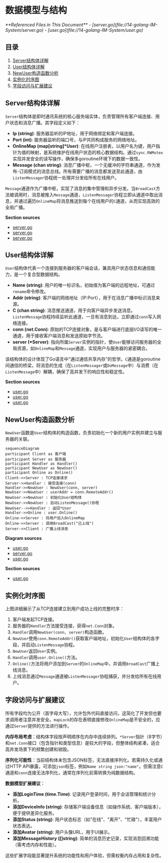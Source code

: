 # 数据模型与结构

<cite>
**Referenced Files in This Document**   
- [server.go](file://14-golang-IM-System/server.go)
- [user.go](file://14-golang-IM-System/user.go)
</cite>

## 目录
1. [Server结构体详解](#server结构体详解)
2. [User结构体详解](#user结构体详解)
3. [NewUser构造函数分析](#newuser构造函数分析)
4. [实例化时序图](#实例化时序图)
5. [字段访问与扩展建议](#字段访问与扩展建议)

## Server结构体详解

`Server`结构体是即时通讯系统的核心服务端实体，负责管理所有客户端连接、用户状态和消息广播。其字段定义如下：

- **Ip (string)**: 服务器监听的IP地址，用于网络绑定和客户端连接。
- **Port (int)**: 服务器监听的端口号，与IP共同构成服务的网络地址。
- **OnlineMap (map[string]*User)**: 在线用户注册表，以用户名为键，用户指针为值的映射，是系统维护在线用户状态的核心数据结构。通过`sync.RWMutex`实现并发安全的读写操作，确保多goroutine环境下的数据一致性。
- **Message (chan string)**: 消息广播中枢，一个无缓冲的字符串通道，作为发布-订阅模式的消息总线。所有需要广播的消息都发送至此通道，由`ListenMessager`协程统一处理并分发给所有在线用户。

`Message`通道作为广播中枢，实现了消息的集中管理和异步分发。当`BroadCast`方法被调用时，消息被推入`Message`通道，`ListenMessager`协程立即从通道中取出消息，并通过遍历`OnlineMap`将消息推送到每个在线用户的`C`通道，从而实现高效的全局广播。

**Section sources**
- [server.go](file://14-golang-IM-System/server.go#L10-L20)
- [server.go](file://14-golang-IM-System/server.go#L35-L46)
- [server.go](file://14-golang-IM-System/server.go#L49-L53)

## User结构体详解

`User`结构体代表一个连接到服务器的客户端会话，兼具用户状态信息和通信能力，是一个复合型数据结构。

- **Name (string)**: 用户的唯一标识名，初始值为客户端的远程地址，可通过`rename`命令修改。
- **Addr (string)**: 客户端的网络地址（IP:Port），用于在消息广播中标识消息来源。
- **C (chan string)**: 消息推送通道，用于向客户端异步发送消息。`ListenMessage`协程持续监听此通道，一旦有消息到达，立即通过`conn`写入网络连接。
- **conn (net.Conn)**: 原始的TCP连接对象，是与客户端进行底层I/O读写的唯一通道，用于接收客户端消息和发送原始字节流。
- **server (*Server)**: 指向所属`Server`实例的指针，使`User`能够访问服务器的全局资源，如`OnlineMap`和`Message`通道，实现用户与服务器的紧密耦合。

该结构体的设计体现了Go语言中“通过通信共享内存”的哲学。`C`通道是goroutine间通信的桥梁，将消息的生成（在`ListenMessager`或`DoMessage`中）与消费（在`ListenMessage`中）解耦，确保了高并发下的响应性和稳定性。

**Section sources**
- [user.go](file://14-golang-IM-System/user.go#L7-L14)
- [user.go](file://14-golang-IM-System/user.go#L126-L132)
- [user.go](file://14-golang-IM-System/user.go#L61-L63)

## NewUser构造函数分析

`NewUser`函数是`User`结构体的构造函数，负责初始化一个新的用户实例并建立与服务器的关联。

```mermaid
sequenceDiagram
participant Client as 客户端
participant Server as 服务器
participant Handler as Handler()
participant NewUser as NewUser()
participant Online as Online()
Client->>Server : TCP连接请求
Server->>Handler : 接受连接(conn)
Handler->>NewUser : NewUser(conn, server)
NewUser->>NewUser : userAddr = conn.RemoteAddr()
NewUser->>NewUser : 初始化User结构体
NewUser->>NewUser : 启动ListenMessage()协程
NewUser-->>Handler : 返回*User
Handler->>Online : user.Online()
Online->>Server : 将用户加入OnlineMap
Online->>Server : 调用BroadCast("已上线")
Server->>Client : 广播上线消息
```

**Diagram sources**
- [user.go](file://14-golang-IM-System/user.go#L17-L33)
- [server.go](file://14-golang-IM-System/server.go#L49-L53)
- [user.go](file://14-golang-IM-System/user.go#L36-L45)

**Section sources**
- [user.go](file://14-golang-IM-System/user.go#L17-L33)

## 实例化时序图

上图详细展示了从TCP连接建立到用户成功上线的完整时序：
1.  客户端发起TCP连接。
2.  服务器的`Handler`方法接受连接，获得`net.Conn`对象。
3.  `Handler`调用`NewUser(conn, server)`构造函数。
4.  `NewUser`使用`conn.RemoteAddr()`获取客户端地址，初始化`User`结构体的各字段，并启动`ListenMessage`协程。
5.  `NewUser`返回`User`实例。
6.  `Handler`调用`user.Online()`方法。
7.  `Online()`方法将用户添加到`Server`的`OnlineMap`中，并调用`BroadCast`广播上线消息。
8.  上线消息通过`Message`通道被`ListenMessager`协程捕获，并分发给所有在线用户。

## 字段访问与扩展建议

所有字段均为公开（首字母大写），允许包外代码直接访问，这简化了开发但也要求调用者注意并发安全。`mapLock`的存在表明直接修改`OnlineMap`是不安全的，应通过`Server`提供的方法进行操作。

**内存布局考虑**：结构体字段按声明顺序在内存中连续排列。`*Server`指针（8字节）和`net.Conn`接口（包含指针和类型信息）是较大的字段，但整体结构紧凑，适合高并发场景下的频繁创建和销毁。

**序列化可能性**：当前结构体未包含JSON标签，无法直接序列化。若需持久化或通过HTTP API暴露，可添加`json`标签，例如`Name string json:"name"`。但需注意`C`通道和`conn`连接无法序列化，通常在序列化前需转换为纯数据结构。

**数据模型扩展建议**：
- **添加LoginTime (time.Time)**: 记录用户登录时间，用于会话管理和统计分析。
- **添加DeviceInfo (string)**: 存储客户端设备信息（如操作系统、客户端版本），便于提供差异化服务。
- **添加Status (string)**: 用户状态标志（如"在线"、"离开"、"忙碌"），丰富用户状态表达。
- **添加Avatar (string)**: 用户头像URL，用于UI展示。
- **添加MessageHistory ([]string)**: 简单的消息历史记录，实现消息回溯功能（需考虑内存和性能）。

这些扩展字段能显著提升系统的功能性和用户体验，但需权衡内存占用和复杂性。